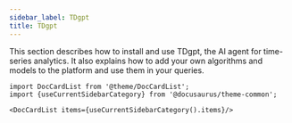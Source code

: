 ```yaml
---
sidebar_label: TDgpt
title: TDgpt
---
```


This section describes how to install and use TDgpt, the AI agent for time-series analytics. It also explains how to add your own algorithms and models to the platform and use them in your queries.


```mdx-code-block
import DocCardList from '@theme/DocCardList';
import {useCurrentSidebarCategory} from '@docusaurus/theme-common';

<DocCardList items={useCurrentSidebarCategory().items}/>
```
